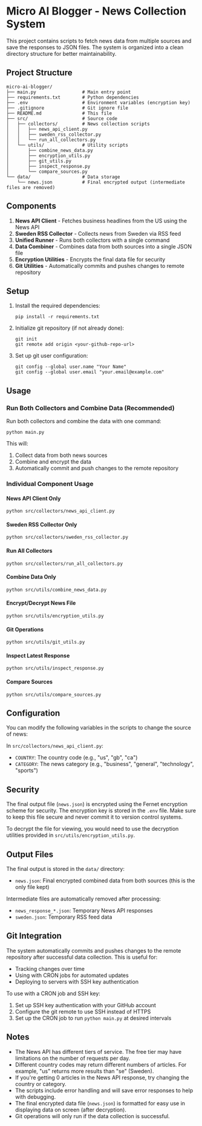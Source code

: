 # Micro AI Blogger - News Collection System

This project contains scripts to fetch news data from multiple sources and save the responses to JSON files. The system is organized into a clean directory structure for better maintainability.

## Project Structure

```
micro-ai-blogger/
├── main.py                 # Main entry point
├── requirements.txt        # Python dependencies
├── .env                    # Environment variables (encryption key)
├── .gitignore              # Git ignore file
├── README.md               # This file
├── src/                    # Source code
│   ├── collectors/         # News collection scripts
│   │   ├── news_api_client.py
│   │   ├── sweden_rss_collector.py
│   │   └── run_all_collectors.py
│   └── utils/              # Utility scripts
│       ├── combine_news_data.py
│       ├── encryption_utils.py
│       ├── git_utils.py
│       ├── inspect_response.py
│       └── compare_sources.py
└── data/                   # Data storage
    └── news.json           # Final encrypted output (intermediate files are removed)
```

## Components

1. **News API Client** - Fetches business headlines from the US using the News API
2. **Sweden RSS Collector** - Collects news from Sweden via RSS feed
3. **Unified Runner** - Runs both collectors with a single command
4. **Data Combiner** - Combines data from both sources into a single JSON file
5. **Encryption Utilities** - Encrypts the final data file for security
6. **Git Utilities** - Automatically commits and pushes changes to remote repository

## Setup

1. Install the required dependencies:
   ```
   pip install -r requirements.txt
   ```

2. Initialize git repository (if not already done):
   ```
   git init
   git remote add origin <your-github-repo-url>
   ```

3. Set up git user configuration:
   ```
   git config --global user.name "Your Name"
   git config --global user.email "your.email@example.com"
   ```

## Usage

### Run Both Collectors and Combine Data (Recommended)
Run both collectors and combine the data with one command:
```
python main.py
```

This will:
1. Collect data from both news sources
2. Combine and encrypt the data
3. Automatically commit and push changes to the remote repository

### Individual Component Usage

#### News API Client Only
```
python src/collectors/news_api_client.py
```

#### Sweden RSS Collector Only
```
python src/collectors/sweden_rss_collector.py
```

#### Run All Collectors
```
python src/collectors/run_all_collectors.py
```

#### Combine Data Only
```
python src/utils/combine_news_data.py
```

#### Encrypt/Decrypt News File
```
python src/utils/encryption_utils.py
```

#### Git Operations
```
python src/utils/git_utils.py
```

#### Inspect Latest Response
```
python src/utils/inspect_response.py
```

#### Compare Sources
```
python src/utils/compare_sources.py
```

## Configuration

You can modify the following variables in the scripts to change the source of news:

In `src/collectors/news_api_client.py`:
- `COUNTRY`: The country code (e.g., "us", "gb", "ca")
- `CATEGORY`: The news category (e.g., "business", "general", "technology", "sports")

## Security

The final output file (`news.json`) is encrypted using the Fernet encryption scheme for security. The encryption key is stored in the `.env` file. Make sure to keep this file secure and never commit it to version control systems.

To decrypt the file for viewing, you would need to use the decryption utilities provided in `src/utils/encryption_utils.py`.

## Output Files

The final output is stored in the `data/` directory:
- `news.json`: Final encrypted combined data from both sources (this is the only file kept)

Intermediate files are automatically removed after processing:
- `news_response_*.json`: Temporary News API responses
- `sweden.json`: Temporary RSS feed data

## Git Integration

The system automatically commits and pushes changes to the remote repository after successful data collection. This is useful for:
- Tracking changes over time
- Using with CRON jobs for automated updates
- Deploying to servers with SSH key authentication

To use with a CRON job and SSH key:
1. Set up SSH key authentication with your GitHub account
2. Configure the git remote to use SSH instead of HTTPS
3. Set up the CRON job to run `python main.py` at desired intervals

## Notes

- The News API has different tiers of service. The free tier may have limitations on the number of requests per day.
- Different country codes may return different numbers of articles. For example, "us" returns more results than "se" (Sweden).
- If you're getting 0 articles in the News API response, try changing the country or category.
- The scripts include error handling and will save error responses to help with debugging.
- The final encrypted data file (`news.json`) is formatted for easy use in displaying data on screen (after decryption).
- Git operations will only run if the data collection is successful.
